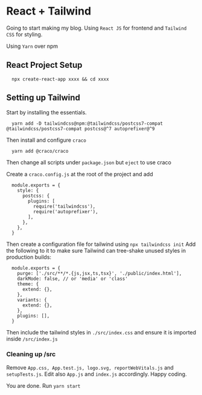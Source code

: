 # React + Tailwind
Going to start making my blog.
Using `React JS` for frontend and `Tailwind CSS` for styling.

Using `Yarn` over npm

## React Project Setup
```
  npx create-react-app xxxx && cd xxxx
```

## Setting up Tailwind
Start by installing the essentials.
```
  yarn add -D tailwindcss@npm:@tailwindcss/postcss7-compat @tailwindcss/postcss7-compat postcss@^7 autoprefixer@^9
```

Then install and configure `craco`
```
  yarn add @craco/craco
```
Then change all scripts under `package.json` but `eject` to use craco

Create a `craco.config.js` at the root of the project and add 
```
  module.exports = {
    style: {
      postcss: {
        plugins: [
          require('tailwindcss'),
          require('autoprefixer'),
        ],
      },
    },
  }
```

Then create a configuration file for tailwind using `npx tailwindcss init`
Add the following to it to make sure Tailwind can tree-shake unused styles in production builds:
```
  module.exports = {
    purge: ['./src/**/*.{js,jsx,ts,tsx}', './public/index.html'],
    darkMode: false, // or 'media' or 'class'
    theme: {
      extend: {},
    },
    variants: {
      extend: {},
    },
    plugins: [],
  }
```

Then include the tailwind styles in `./src/index.css` and ensure it is imported inside `/src/index.js`


### Cleaning up /src
Remove `App.css, App.test.js, logo.svg, reportWebVitals.js` and `setupTests.js`.
Edit also `App.js` and `index.js` accordingly.
Happy coding.

You are done. Run `yarn start`